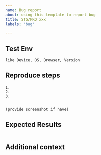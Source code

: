 ```yaml
---
name: Bug report
about: using this template to report bug
title: STG/PRO xxx
labels: 'bug'

---
```

## Test Env
```
like Device, OS, Browser, Version
```

## Reproduce steps
```
1.
2.
3.


(provide screenshot if have)

```

## Expected Results
```

```

## Additional context
```

```
